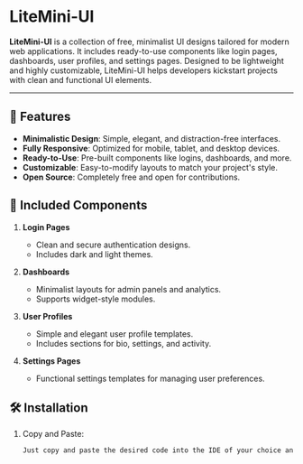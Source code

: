 # LiteMini-UI

**LiteMini-UI** is a collection of free, minimalist UI designs tailored for modern web applications. It includes ready-to-use components like login pages, dashboards, user profiles, and settings pages. Designed to be lightweight and highly customizable, LiteMini-UI helps developers kickstart projects with clean and functional UI elements.

---

## 🚀 Features

- **Minimalistic Design**: Simple, elegant, and distraction-free interfaces.
- **Fully Responsive**: Optimized for mobile, tablet, and desktop devices.
- **Ready-to-Use**: Pre-built components like logins, dashboards, and more.
- **Customizable**: Easy-to-modify layouts to match your project's style.
- **Open Source**: Completely free and open for contributions.

## 📂 Included Components

1. **Login Pages**  
   - Clean and secure authentication designs.  
   - Includes dark and light themes.  

2. **Dashboards**  
   - Minimalist layouts for admin panels and analytics.  
   - Supports widget-style modules.

3. **User Profiles**  
   - Simple and elegant user profile templates.  
   - Includes sections for bio, settings, and activity.

4. **Settings Pages**  
   - Functional settings templates for managing user preferences.

## 🛠️ Installation

1. Copy and Paste:
   ```bash
   Just copy and paste the desired code into the IDE of your choice and youre ready to go!
